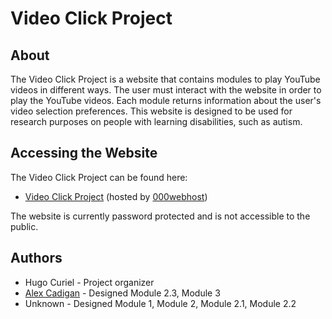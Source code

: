 # Video Click Project

## About

The Video Click Project is a website that contains modules to play YouTube videos in different ways.  The user must interact with the website in order to play the YouTube videos.  Each module returns information about the user's video selection preferences.  This website is designed to be used for research purposes on people with learning disabilities, such as autism.

## Accessing the Website

The Video Click Project can be found here:

- [Video Click Project](https://videoclickproject.000webhostapp.com/) (hosted by [000webhost](https://www.000webhost.com/))

The website is currently password protected and is not accessible to the public.

## Authors

* Hugo Curiel - Project organizer
* [Alex Cadigan](https://github.com/AlexCadigan) - Designed Module 2.3, Module 3
* Unknown - Designed Module 1, Module 2, Module 2.1, Module 2.2
